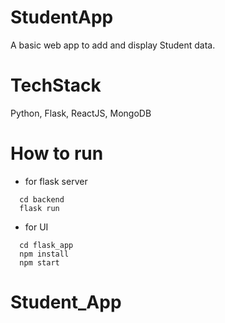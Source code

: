 # StudentApp
A basic web app to add and display Student data. 
# TechStack 
Python, Flask, ReactJS, MongoDB
# How to run
- for flask server
```
  cd backend
  flask run
```
- for UI
```
  cd flask_app
  npm install
  npm start
```

# Student_App
